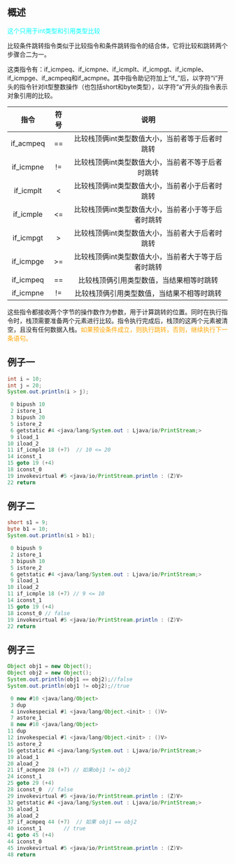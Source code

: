## 概述

<font color="cyan">这个只用于int类型和引用类型比较</font>

比较条件跳转指令类似于比较指令和条件跳转指令的结合体，它将比较和跳转两个步骤合二为一。

这类指令有：if_icmpeq、if_icmpne、if_icmplt、if_icmpgt、if_icmple、if_icmpge、if_acmpeq和if_acmpne。其中指令助记符加上“if_”后，以字符“i”开头的指令针对it型整数操作（也包括short和byte类型），以字符“a”开头的指令表示对象引用的比较。

|   指令    | 符号 |                        说明                         |
| :-------: | :--: | :-------------------------------------------------: |
| if_acmpeq |  ==  |   比较栈顶俩int类型数值大小，当前者等于后者时跳转   |
| if_icmpne |  !=  |  比较栈顶俩int类型数值大小，当前者不等于后者时跳转  |
| if_icmplt |  <   |   比较栈顶俩int类型数值大小，当前者小于后者时跳转   |
| if_icmple |  <=  | 比较栈顶俩int类型数值大小，当前者小于等于后者时跳转 |
| if_icmpgt |  >   |   比较栈顶俩int类型数值大小，当前者大于后者时跳转   |
| if_icmpge |  >=  | 比较栈顶俩int类型数值大小，当前者大于等于后者时跳转 |
| if_icmpeq |  ==  |      比较栈顶俩引用类型数值，当结果相等时跳转       |
| if_icmpne |  !=  |     比较栈顶俩引用类型数值，当结果不相等时跳转      |

这些指令都接收两个字节的操作数作为参数，用于计算跳转的位置。同时在执行指令时，栈顶需要准备两个元素进行比较。指令执行完成后，栈顶的这两个元素被清空，且没有任何数据入栈。<font color="orange">如果预设条件成立，则执行跳转，否则，继续执行下一条语句。</font>



## 例子一

```java
int i = 10;
int j = 20;
System.out.println(i > j);
```

```java
 0 bipush 10
 2 istore_1
 3 bipush 20
 5 istore_2
 6 getstatic #4 <java/lang/System.out : Ljava/io/PrintStream;>
 9 iload_1
10 iload_2
11 if_icmple 18 (+7)  // 10 <= 20
14 iconst_1
15 goto 19 (+4)
18 iconst_0
19 invokevirtual #5 <java/io/PrintStream.println : (Z)V>
22 return
```



## 例子二

```java
short s1 = 9;
byte b1 = 10;
System.out.println(s1 > b1);
```

```java
 0 bipush 9
 2 istore_1
 3 bipush 10
 5 istore_2
 6 getstatic #4 <java/lang/System.out : Ljava/io/PrintStream;>
 9 iload_1
10 iload_2
11 if_icmple 18 (+7) // 9 <= 10
14 iconst_1
15 goto 19 (+4)
18 iconst_0 // false
19 invokevirtual #5 <java/io/PrintStream.println : (Z)V>
22 return
```



## 例子三

```java
Object obj1 = new Object();
Object obj2 = new Object();
System.out.println(obj1 == obj2);//false
System.out.println(obj1 != obj2);//true
```

```java
 0 new #10 <java/lang/Object>
 3 dup
 4 invokespecial #1 <java/lang/Object.<init> : ()V>
 7 astore_1
 8 new #10 <java/lang/Object>
11 dup
12 invokespecial #1 <java/lang/Object.<init> : ()V>
15 astore_2
16 getstatic #4 <java/lang/System.out : Ljava/io/PrintStream;>
19 aload_1
20 aload_2
21 if_acmpne 28 (+7) // 如果obj1 != obj2
24 iconst_1
25 goto 29 (+4)
28 iconst_0  // false
29 invokevirtual #5 <java/io/PrintStream.println : (Z)V>
32 getstatic #4 <java/lang/System.out : Ljava/io/PrintStream;>
35 aload_1
36 aload_2
37 if_acmpeq 44 (+7)  // 如果 obj1 == obj2
40 iconst_1       // true
41 goto 45 (+4)
44 iconst_0 
45 invokevirtual #5 <java/io/PrintStream.println : (Z)V>
48 return
```

